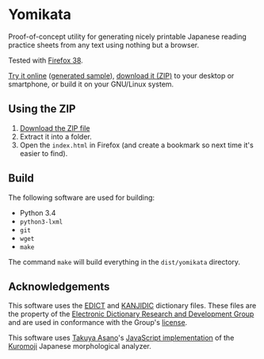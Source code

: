 Yomikata
========

Proof-of-concept utility for generating nicely printable Japanese reading
practice sheets from any text using nothing but a browser.

Tested with [Firefox 38][firefox].

  [firefox]: https://www.mozilla.org/en-US/firefox/new/

[Try it online][demo] ([generated sample][sample]), [download it
(ZIP)][download] to your desktop or smartphone, or build it on your GNU/Linux
system.

  [demo]: http://attilammagyar.github.io/yomikata/index.html
  [sample]: http://attilammagyar.github.io/yomikata/sample.html
  [download]: http://attilammagyar.github.io/yomikata/yomikata.zip

Using the ZIP
-------------

 1. [Download the ZIP file][download]
 2. Extract it into a folder.
 3. Open the `index.html` in Firefox (and create a bookmark so next time it's
    easier to find).

Build
-----

The following software are used for building:

 * Python 3.4
 * `python3-lxml`
 * `git`
 * `wget`
 * `make`

The command `make` will build everything in the `dist/yomikata` directory.

Acknowledgements
----------------

This software uses the [EDICT][edict] and [KANJIDIC][kanjidic] dictionary
files. These files are the property of the [Electronic Dictionary Research and
Development Group][edrdg] and are used in conformance with the Group's
[license][edrdglic].

This software uses [Takuya Asano][takuyaa]'s [JavaScript
implementation][kuromojijs] of the [Kuromoji][kuromoji] Japanese morphological
analyzer.

  [edict]: http://www.csse.monash.edu.au/~jwb/edict.html
  [kanjidic]: http://www.csse.monash.edu.au/~jwb/kanjidic.html
  [edrdg]: http://www.edrdg.org/
  [edrdglic]: http://www.edrdg.org/edrdg/licence.html

  [takuyaa]: https://github.com/takuyaa
  [kuromojijs]: https://github.com/takuyaa/kuromoji.js
  [kuromoji]: http://www.atilika.com/ja/products/kuromoji.html
